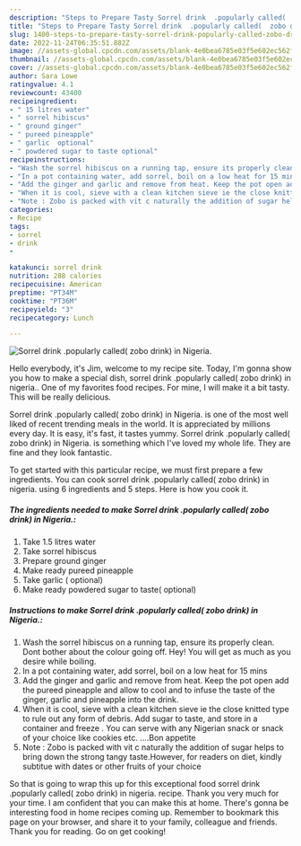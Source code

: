 ```yaml
---
description: "Steps to Prepare Tasty Sorrel drink  .popularly called(  zobo drink) in Nigeria."
title: "Steps to Prepare Tasty Sorrel drink  .popularly called(  zobo drink) in Nigeria."
slug: 1400-steps-to-prepare-tasty-sorrel-drink-popularly-called-zobo-drink-in-nigeria
date: 2022-11-24T06:35:51.882Z
image: //assets-global.cpcdn.com/assets/blank-4e0bea6785e03f5e602ec562f230caae08da540cada707380b4fe1bbebba43da.png
thumbnail: //assets-global.cpcdn.com/assets/blank-4e0bea6785e03f5e602ec562f230caae08da540cada707380b4fe1bbebba43da.png
cover: //assets-global.cpcdn.com/assets/blank-4e0bea6785e03f5e602ec562f230caae08da540cada707380b4fe1bbebba43da.png
author: Sara Lowe
ratingvalue: 4.1
reviewcount: 43400
recipeingredient:
- " 15 litres water"
- " sorrel hibiscus"
- " ground ginger"
- " pureed pineapple"
- " garlic  optional"
- " powdered sugar to taste optional"
recipeinstructions:
- "Wash the sorrel hibiscus on a running tap, ensure its properly clean. Dont bother about the colour going off. Hey! You will get as much as you desire while boiling."
- "In a pot containing water, add sorrel, boil on a low heat for 15 mins"
- "Add the ginger and garlic and remove from heat. Keep the pot open add the pureed pineapple and allow to cool and to infuse the taste of the ginger, garlic and pineapple into the drink."
- "When it is cool, sieve with a clean kitchen sieve ie the close knitted type to rule out any form of debris. Add sugar to taste, and store in a container and freeze . You can serve with any Nigerian snack or snack of your choice like cookies etc. ....Bon appetite"
- "Note : Zobo is packed with vit c naturally the addition of sugar helps to bring down the strong tangy taste.However, for readers on diet, kindly subtitue with dates or other fruits of your choice"
categories:
- Recipe
tags:
- sorrel
- drink
- 

katakunci: sorrel drink  
nutrition: 288 calories
recipecuisine: American
preptime: "PT34M"
cooktime: "PT36M"
recipeyield: "3"
recipecategory: Lunch

---
```



![Sorrel drink  .popularly called(  zobo drink) in Nigeria.](//assets-global.cpcdn.com/assets/blank-4e0bea6785e03f5e602ec562f230caae08da540cada707380b4fe1bbebba43da.png)

Hello everybody, it's Jim, welcome to my recipe site. Today, I'm gonna show you how to make a special dish, sorrel drink  .popularly called(  zobo drink) in nigeria.. One of my favorites food recipes. For mine, I will make it a bit tasty. This will be really delicious.



Sorrel drink  .popularly called(  zobo drink) in Nigeria. is one of the most well liked of recent trending meals in the world. It is appreciated by millions every day. It is easy, it's fast, it tastes yummy. Sorrel drink  .popularly called(  zobo drink) in Nigeria. is something which I've loved my whole life. They are fine and they look fantastic.


To get started with this particular recipe, we must first prepare a few ingredients. You can cook sorrel drink  .popularly called(  zobo drink) in nigeria. using 6 ingredients and 5 steps. Here is how you cook it.

<!--inarticleads1-->

##### The ingredients needed to make Sorrel drink  .popularly called(  zobo drink) in Nigeria.:

1. Take  1.5 litres water
1. Take  sorrel hibiscus
1. Prepare  ground ginger
1. Make ready  pureed pineapple
1. Take  garlic ( optional)
1. Make ready  powdered sugar to taste( optional)




<!--inarticleads2-->

##### Instructions to make Sorrel drink  .popularly called(  zobo drink) in Nigeria.:

1. Wash the sorrel hibiscus on a running tap, ensure its properly clean. Dont bother about the colour going off. Hey! You will get as much as you desire while boiling.
1. In a pot containing water, add sorrel, boil on a low heat for 15 mins
1. Add the ginger and garlic and remove from heat. Keep the pot open add the pureed pineapple and allow to cool and to infuse the taste of the ginger, garlic and pineapple into the drink.
1. When it is cool, sieve with a clean kitchen sieve ie the close knitted type to rule out any form of debris. Add sugar to taste, and store in a container and freeze . You can serve with any Nigerian snack or snack of your choice like cookies etc. ....Bon appetite
1. Note : Zobo is packed with vit c naturally the addition of sugar helps to bring down the strong tangy taste.However, for readers on diet, kindly subtitue with dates or other fruits of your choice




So that is going to wrap this up for this exceptional food sorrel drink  .popularly called(  zobo drink) in nigeria. recipe. Thank you very much for your time. I am confident that you can make this at home. There's gonna be interesting food in home recipes coming up. Remember to bookmark this page on your browser, and share it to your family, colleague and friends. Thank you for reading. Go on get cooking!
